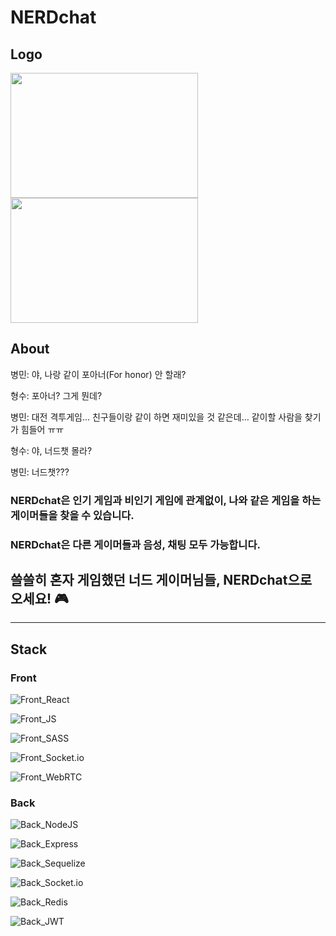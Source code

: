 # NERDchat

## Logo
<img src="https://user-images.githubusercontent.com/79839230/132945747-d75e1792-a210-4a14-92c6-5c4f67e27eea.gif" width="300" height="200" /> <img src="https://user-images.githubusercontent.com/79839230/132945813-7729507a-275f-41cc-8635-7927839a2bb9.gif" width="300" height="200" />

## About
병민: 야, 나랑 같이 포아너(For honor) 안 할래?

형수: 포아너? 그게 뭔데?

병민: 대전 격투게임… 친구들이랑 같이 하면 재미있을 것 같은데… 같이할 사람을 찾기가 힘들어 ㅠㅠ

형수: 야, 너드챗 몰라?

병민: 너드챗???


### NERDchat은 인기 게임과 비인기 게임에 관계없이, 나와 같은 게임을 하는 게이머들을 찾을 수 있습니다.
### NERDchat은 다른 게이머들과 음성, 채팅 모두 가능합니다.
##  쓸쓸히 혼자 게임했던 너드 게이머님들, NERDchat으로 오세요! 🎮

***

## Stack

### Front

![Front_React](https://img.shields.io/badge/FRONT-REACT-61DAFB?style=for-the-badge&logo=react)

![Front_JS](https://img.shields.io/badge/FRONT-JAVASCRIPT-F7DF1E?style=for-the-badge&logo=javascript)

![Front_SASS](https://img.shields.io/badge/FRONT-SASS-CC6699?style=for-the-badge&logo=Sass)

![Front_Socket.io](https://img.shields.io/badge/FRONT-Socket.io-010101?style=for-the-badge&logo=Socket.io)

![Front_WebRTC](https://img.shields.io/badge/FRONT-WebRTC-333333?style=for-the-badge&logo=WebRTC)

### Back

![Back_NodeJS](https://img.shields.io/badge/BACK-NODE.JS-339933?style=for-the-badge&logo=node.js)

![Back_Express](https://img.shields.io/badge/BACK-EXPRESS-000000?style=for-the-badge&logo=express)

![Back_Sequelize](https://img.shields.io/badge/BACK-Sequelize-52B0E7?style=for-the-badge&logo=Sequelize)

![Back_Socket.io](https://img.shields.io/badge/BACK-Socket.io-010101?style=for-the-badge&logo=Socket.io)

![Back_Redis](https://img.shields.io/badge/BACK-REDIS-DC382D?style=for-the-badge&logo=redis)

![Back_JWT](https://img.shields.io/badge/BACK-JWT-000000?style=for-the-badge&logo=JSON%20Web%20Tokens)
